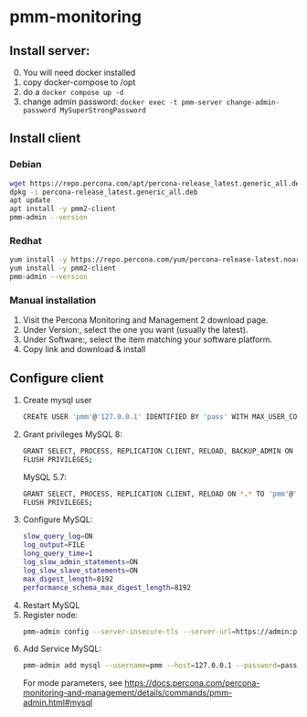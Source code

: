 # pmm-monitoring

## Install server:
0. You will need docker installed
1. copy docker-compose to /opt
2. do a `docker compose up -d`
3. change admin password: `docker exec -t pmm-server change-admin-password MySuperStrongPassword`

## Install client

### Debian
```bash
wget https://repo.percona.com/apt/percona-release_latest.generic_all.deb
dpkg -i percona-release_latest.generic_all.deb
apt update
apt install -y pmm2-client
pmm-admin --version
```

### Redhat
```bash
yum install -y https://repo.percona.com/yum/percona-release-latest.noarch.rpm
yum install -y pmm2-client
pmm-admin --version
```

### Manual installation
1. Visit the Percona Monitoring and Management 2 download page.
2. Under Version:, select the one you want (usually the latest).
3. Under Software:, select the item matching your software platform.
4. Copy link and download & install

## Configure client
1. Create mysql user
   ```bash
   CREATE USER 'pmm'@'127.0.0.1' IDENTIFIED BY 'pass' WITH MAX_USER_CONNECTIONS 10;
   ```
2. Grant privileges
   MySQL 8:
   ```bash
   GRANT SELECT, PROCESS, REPLICATION CLIENT, RELOAD, BACKUP_ADMIN ON *.* TO 'pmm'@'127.0.0.1';
   FLUSH PRIVILEGES;
   ```
   MySQL 5.7:
   ```bash
   GRANT SELECT, PROCESS, REPLICATION CLIENT, RELOAD ON *.* TO 'pmm'@'127.0.0.1';
   FLUSH PRIVILEGES;
   ```
4. Configure MySQL:
   ```bash
   slow_query_log=ON
   log_output=FILE
   long_query_time=1
   log_slow_admin_statements=ON
   log_slow_slave_statements=ON
   max_digest_length=8192
   performance_schema_max_digest_length=8192
   ```
5. Restart MySQL
6. Register node:
   ```bash
   pmm-admin config --server-insecure-tls --server-url=https://admin:pass@server-hostname-or-ip:443
   ```   
7. Add Service MySQL:
   ```bash
   pmm-admin add mysql --username=pmm --host=127.0.0.1 --password=pass --size-slow-logs=2GiB
   ```
   For mode parameters, see https://docs.percona.com/percona-monitoring-and-management/details/commands/pmm-admin.html#mysql


   
   
